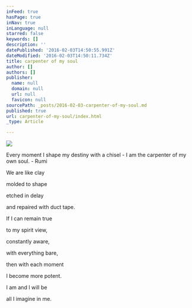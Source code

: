 ```yaml
---
inFeed: true
hasPage: true
inNav: true
inLanguage: null
starred: false
keywords: []
description: ''
datePublished: '2016-02-03T14:50:55.991Z'
dateModified: '2016-02-03T14:50:11.734Z'
title: carpenter of my soul
author: []
authors: []
publisher:
  name: null
  domain: null
  url: null
  favicon: null
sourcePath: _posts/2016-02-03-carpenter-of-my-soul.md
published: true
url: carpenter-of-my-soul/index.html
_type: Article

---
```

![](https://the-grid-user-content.s3-us-west-2.amazonaws.com/9ec2d06b-eea7-4dd1-9759-022ed623b89f.jpg)

Every moment I shape my destiny with a chisel - I am the carpenter of my own soul. - Rumi 

We are like clay

molded to shape

etched in delay

and repaired with duct tape.

If I can remain true

to my spirit view,

constantly aware,

with everything bare,

then with each moment

I become more potent.

I am and I will be

all I imagine in me.